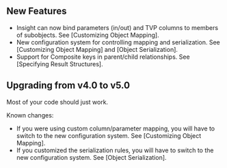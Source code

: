 ## New Features ##

* Insight can now bind parameters (in/out) and TVP columns to members of subobjects. See [Customizing Object Mapping].
* New configuration system for controlling mapping and serialization. See [Customizing Object Mapping] and [Object Serialization].
* Support for Composite keys in parent/child relationships. See [Specifying Result Structures].


## Upgrading from v4.0 to v5.0 ##

Most of your code should just work.

Known changes:

* If you were using custom column/parameter mapping, you will have to switch to the new configuration system. See [Customizing Object Mapping].
* If you customized the serialization rules, you will have to switch to the new configuration system. See [Object Serialization].